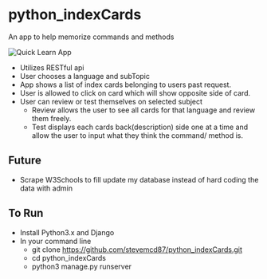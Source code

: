 # python_indexCards
An app to help memorize commands and methods

![Quick Learn App](static/gif/QuickLearn.gif)


- Utilizes RESTful api
- User chooses a language and subTopic
- App shows a list of index cards belonging to users past request.
- User is allowed to click on card which will show opposite side of card.
- User can review or test themselves on selected subject
  - Review allows the user to see all cards for that language and review them freely.
  - Test displays each cards back(description) side one at a time and allow
    the user to input what they think the command/ method is. 
## Future

- Scrape W3Schools to fill update my database instead of hard coding the data with admin

 ## To Run
 
 - Install Python3.x and Django
 - In your command line 
   - git clone https://github.com/stevemcd87/python_indexCards.git
   - cd python_indexCards
   - python3 manage.py runserver
